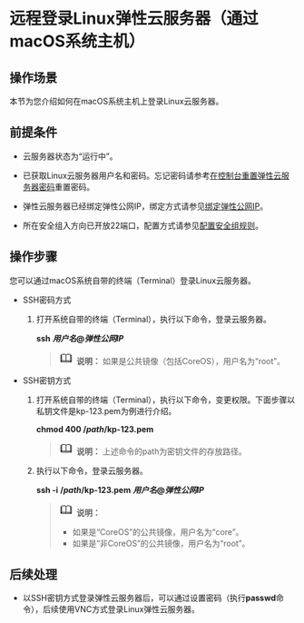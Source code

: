 # 远程登录Linux弹性云服务器（通过macOS系统主机）<a name="ecs_03_0194"></a>

## 操作场景<a name="section4777132715121"></a>

本节为您介绍如何在macOS系统主机上登录Linux云服务器。

## 前提条件<a name="section796403214133"></a>

-   云服务器状态为“运行中”。
-   已获取Linux云服务器用户名和密码。忘记密码请参考[在控制台重置弹性云服务器密码](在控制台重置弹性云服务器密码.md)重置密码。
-   弹性云服务器已经绑定弹性公网IP，绑定方式请参见[绑定弹性公网IP](绑定弹性公网IP.md)。

-   所在安全组入方向已开放22端口，配置方式请参见[配置安全组规则](配置安全组规则.md)。

## 操作步骤<a name="section13366111713156"></a>

您可以通过macOS系统自带的终端（Terminal）登录Linux云服务器。

-   SSH密码方式
    1.  打开系统自带的终端（Terminal），执行以下命令，登录云服务器。

        **ssh** _**用户名**_**@_弹性公网IP_**

        >![](public_sys-resources/icon-note.gif) **说明：** 
        >如果是公共镜像（包括CoreOS），用户名为“root”。

-   SSH密钥方式
    1.  打开系统自带的终端（Terminal），执行以下命令，变更权限。下面步骤以私钥文件是kp-123.pem为例进行介绍。

        **chmod 400 /_path_/kp-123.pem**

        >![](public_sys-resources/icon-note.gif) **说明：** 
        >上述命令的path为密钥文件的存放路径。

    2.  执行以下命令，登录云服务器。

        **ssh -i** **/_path_/kp-123.pem** _**用户名**_**@_弹性公网IP_**

        >![](public_sys-resources/icon-note.gif) **说明：** 
        >-   如果是“CoreOS”的公共镜像，用户名为“core”。
        >-   如果是“非CoreOS”的公共镜像，用户名为“root”。

## 后续处理<a name="section51158488121525"></a>

-   以SSH密钥方式登录弹性云服务器后，可以通过设置密码（执行**passwd**命令），后续使用VNC方式登录Linux弹性云服务器。

